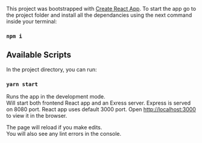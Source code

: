 This project was bootstrapped with [Create React App](https://github.com/facebook/create-react-app).
To start the app go to the project folder and install all the dependancies using the next command inside your terminal:

### `npm i`

## Available Scripts

In the project directory, you can run:

### `yarn start`

Runs the app in the development mode.<br />
Will start both frontend React app and an Exress server. Express is served on 8080 port. React app uses default 3000 port.
Open [http://localhost:3000](http://localhost:3000) to view it in the browser.

The page will reload if you make edits.<br />
You will also see any lint errors in the console.
